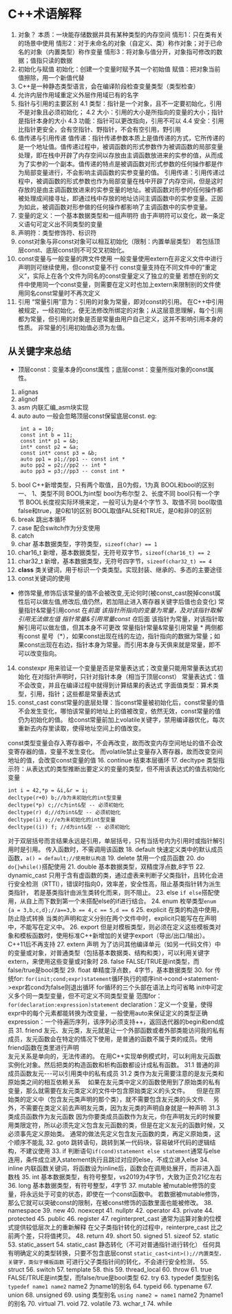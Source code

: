 # C++术语解释
1. 对象？
本质：一块能存储数据并具有某种类型的内存空间
情形1：只在类有关的场景中使用
情形2：对于未命名的对象（自定义、类）称作对象；对于已命名的对象（内置类型）称作变量
情形3：将对象与值分开，对象指可修改的数据；值指只读的数据
2. 初始化与赋值
初始化：创建一个变量时赋予其一个初始值
赋值：把对象当前值擦除，用一个新值代替
3. C++是一种静态类型语言，会在编译阶段检查变量类型（类型检查）
4. 允许内层作用域重定义外层作用域已有的名字
4. 指针与引用的主要区别
4.1 类型：指针是一个对象，且不一定要初始化，引用不是对象且必须初始化；
4.2 大小：引用的大小是所指向的变量的大小；指针是指针本身的大小
4.3 功能：指针可以更改指向，引用不可以
4.4 安全：引用比指针更安全，会有空指针、野指针，不会有空引用，野引用
5. 值传递与引用传递
值传递：指针传递参数本质上是值传递的方式，它所传递的是一个地址值。值传递过程中，被调函数的形式参数作为被调函数的局部变量处理，即在栈中开辟了内存空间以存放由主调函数放进来的实参的值，从而成为了实参的一个副本。值传递的特点是被调函数对形式参数的任何操作都是作为局部变量进行，不会影响主调函数的实参变量的值。
引用传递：引用传递过程中，被调函数的形式参数也作为局部变量在栈中开辟了内存空间，但是这时存放的是由主调函数放进来的实参变量的地址。被调函数对形参的任何操作都被处理成间接寻址，即通过栈中存放的地址访问主调函数中的实参变量。正因为如此，被调函数对形参做的任何操作都影响了主调函数中的实参变量。
6. 变量的定义：一个基本数据类型和一组声明符
由于声明符可以变化，故一条定义语句可定义出不同类型的变量
7. 声明符：类型修饰符、标识符
8. const对象与非const对象可以相互初始化（限制：内置单层类型）
若包括顶层const、底层const则不可交叉初始化。
9. const变量与一般变量的跨文件使用
一般变量使用extern在非定义文件中进行声明则可继续使用，但const变量不行
const变量支持在不同文件中的“重定义”，实际上在各个文件为同名的const变量定义了独立的变量
若想在别的文件中使用同一个const变量，则需要在定义时也加上extern来限制别的文件使用同名const常量时不再次定义
10. 引用
“常量引用”意为：引用的对象为常量，即对const的引用。
在C++中引用被规定，一经初始化，便无法修改所绑定的对象；从这层意思理解，每个引用都为常量，但引用的对象是否是常量由用户自己定义，这并不影响引用本身的性质。
非常量的引用初始值必须为左值。
## 从关键字来总结
- 顶层const：变量本身的const属性；底层const：变量所指对象的const属性。
1. alignas
2. alignof
3. asm
内联汇编_asm块实现
4. auto
auto 一般会忽略顶层const保留底层const.
eg:
```
	int a = 10;
	const int b = 11;
	const int* p1 = &b;
	int* const p2 = &a;
	const int* const p3 = &b;
	auto pp1 = p1;//pp1 -- const int *
	auto pp2 = p2;//pp2 -- int *
	auto pp3 = p3;//pp3 -- const int *
```
5. bool
C++新增类型，只有两个取值，且0为假，1为真
BOOL和bool的区别
一、
1、类型不同
BOOL为int型
bool为布尔型
2、长度不同
bool只有一个字节
BOOL长度视实际环境来定，一般可认为是4个字节
3、取值不同
bool取值false和true，是0和1的区别
BOOL取值FALSE和TRUE，是0和非0的区别
6. break
跳出本循环
7. case
配合switch作为分支使用
8. catch
9. char
基本数据类型，字符类型，`sizeof(char) == 1`
10. char16_t
新增，基本数据类型，无符号双字节，`sizeof(char16_t) == 2`
11. char32_t
新增，基本数据类型，无符号四字节，`sizeof(char32_t) == 4`
12. **class**
类关键词，用于标识一个类类型。实现封装、继承的、多态的主要途径
13. const关键词的使用
- 修饰常量,修饰后该常量的值不会被改变,无论何时(被const_cast脱掉const属性后可以做左值,修改后,值仍然，若加阻止进入寄存器关键字后值也会变化)
常量指针&常量引用const 在*前面 该指针所指向的变量为常量，及对该指针取解引用无法做左值
指针常量&引用常量const 在*后面 该指针为常量，对该指针取解引用可以做左值，但其本身不可更改
常量指针常量&常量引用常量 * 两侧都有const
星号（*），如果const出现在线的左边，指针指向的数据为常量；如果const出现在右边，指针本身为常量。而引用本身与天俱来就是常量，即不可以改变指向。
14. constexpr
用来验证一个变量是否是常量表达式；改变量只能用常量表达式初始化
在对指针声明时，只针对指针本身（相当于顶层const）
常量表达式：值不会改变，并且在编译过程中就得到计算结果的表达式
字面值类型：算术类型，引用，指针；这些都是常量表达式
15. const_cast
const常量的底层处理：当const常量被初始化后，const常量的值不会发生变化，哪怕该常量的地址上的值被改变，依然无效，const常量的值仍为初始化的值。
给const常量前加上volatile关键字，禁用编译器优化，每次重新去内存里读取，使得地址空间上的值改变。

const类型变量会存入寄存器中，不会再改变，故而改变内存空间地址的值不会改变寄存器的值，变量不发生变化。
而volatile禁止变量存入寄存器，故而改变空间地址的值，会改变const变量的值
16. continue
结束本层循环
17. decltype
类型指示符：从表达式的类型推断出要定义的变量的类型，但不用该表达式的值去初始化变量
```
int i = 42,*p = &i,&r = i;
decltype(r+0) b;//b为未初始化的int型变量
decltype(*p) c;//c为int&型 -- 必须初始化
decltype(r) d;//d为int&型 -- 必须初始化
decltype(i) e;//e为未初始化的int型变量
decltype((i)) f; //d为int&型 -- 必须初始化
```
对于双层括号而言结果永远是引用，单层括号，只有当括号内为引用时或指针解引用时是引用。
传入函数时，不需调用该函数
18. default
快速定义类中的默认成员函数，`a() = default;//使用默认构造`
19. delete
禁用一个成员函数
20. do
`do{}while()`搭配使用
21. double
基本数据类型，双精度浮点数,8字节
22. dynamic_cast
只用于含有虚函数的类，通过虚表来判断子父类指针，且转化会进行安全检测（RTTI），错误时指向0，效率差，安全性高，阻止基类指针转为派生类指针， 若是基类指针由派生类转化而来，则不阻止。
23. else
`if else`搭配使用，从自上而下数到第一个未搭配else的if进行结合。
24. enum
枚举类型`enum {a = 3,b,c,d};//a==3,b == 4,c == 5,d == 6`
25. explicit
在类的构造中使用，防止隐式转换
当类的声明和定义分别在两个文件中时，explicit只能写在在声明中，不能写在定义中。
26. export
但是对模板类型，则必须在定义这些模板类对象和模板函数时，使用标准C++新增加的关键字export（导出/出口/输出）。
C++11后不再支持
27. extern
声明
为了访问其他编译单元（如另一代码文件）中的变量或对象，对普通类型（包括基本数据类、结构和类），可以利用关键字extern，来使用这些变量或对象时
28. false
FALSE/TRUE是int类型，而false/true是bool类型
29. float
单精度浮点数，4字节，基本数据类型
30. for
传统for:
`for(init;cond;expr)statement`循环执行的顺序init->cond->statement->expr若cond为false则退出循环
for循环的三个头部在语法上均可省略
init中可定义多个同一类型变量，但不可定义不同类型变量
范围for：
`for(declaration:expression)statement`
declaration：定义一个变量，使得expr中的每个元素都能转换为改变量，一般使用auto来保证定义的类型正确
expression：一个待遍历序列，该序列必须支持++，返回迭代器的begin和end成员
31. friend
友元、友元类，友元就是让一个外部函数或者外部类能访问我的私有成员，友元函数会在特定的情况下使用，是普通的函数不属于类的成员。使用friend函数在类里进行声明   
友元关系是单向的，无法传递的。
在用C++实现单例模式时，可以利用友元函数实例化对象。然后把类的构造函数和析构函数都设计成私有函数。
31.1 普通的非成员函数友元---可以引用类中的私有成员
31.2 类作为友元需要注意的是友元类和原始类之间的相互依赖关系
&emsp;如果在友元类中定义的函数使用到了原始类的私有变量，那么就需要在友元类定义的文件中包含原始类定义的头文件。
&emsp;但是在原始类的定义中（包含友元类声明的那个类），就不需要包含友元类的头文件.
&emsp;另外，不需要在类定义前去声明友元类，因为友元类的声明自身就是一种声明
31.3 类成员函数作为友元函数
因为你要类成员函数作为友元，你在声明友元的时候要用类限定符，所以必须先定义包含友元函数的类，但是在定义友元的函数时候，又必须事先定义原始类。
通常的做法先定义包含友元函数的类，再定义原始类，这个顺序不能乱
32. goto
跳转语句，跳转到某一代码块，容易破坏代码的逻辑结构，不建议使用
33. if
判断语句`if(cond)statement else statement`通常与else连用，条件成立进入statement执行且跳过对应的else，不成立进入else
34. inline
内联函数关键词，将函数设为inline后，函数会在调用处展开，而非进入函数栈
35. int 
基本数据类型，有符号整型，vs2019为4字节，大致为正负21亿左右
36. long
基本数据类型，有符号整型，4字节
37. mutable
被mutable修饰的变量，将永远处于可变的状态，即使在一个const函数中。
若数据被mutable修饰，那么它就可以突破const的限制，在被const修饰的函数里面也能被修改。
38. namespace
39. new
40. noexcept
41. nullptr
42. operator
43. private
44. protected
45. public
46. register
47. reginterpret_cast
通常为运算对象的位模式提供较低层次上的重新解释
在父子类指针转化的过程中，reinterpre_cast 比之前两个差，只将值拷贝。
48. return
49. short
50. signed
51. sizeof
52. static
53. static_assert
54. static_cast 
静态转化（不可对普通指针进行转化）
任何具有明确定义的类型转换，只要不包含底层const
`static_cast<int>();//内置类型，关键字，类似于模板函数`
可进行父子类指针间的转化，不会进行安全检测，
55. struct
56. switch
57. template
58. this
59. thread_local
60. throw
61. true
FALSE/TRUE是int类型，而false/true是bool类型
62. try
63. typedef
类型别名
`typedef name1 name2`
name2 为name1的别名
64. typeid
66. typename
67. union
68. unsigned
69. using
类型别名
`using name2 = name1`
name2 为name1的别名
70. virtual
71. void
72. volatile
73. wchar_t
74. while

